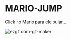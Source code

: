 # MARIO-JUMP

Click no Mario para ele pular...

![ezgif com-gif-maker](https://user-images.githubusercontent.com/98614904/173971516-87d6b863-95cc-4f09-bdd1-707e27357f58.gif)

